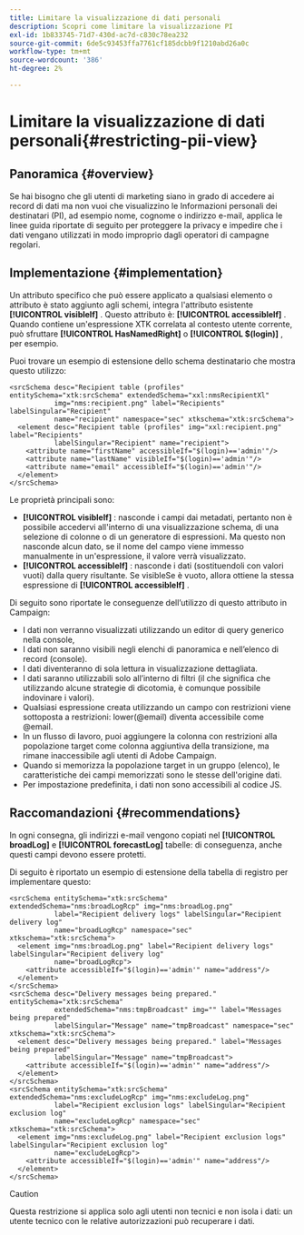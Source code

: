 ```yaml
---
title: Limitare la visualizzazione di dati personali
description: Scopri come limitare la visualizzazione PI
exl-id: 1b833745-71d7-430d-ac7d-c830c78ea232
source-git-commit: 6de5c93453ffa7761cf185dcbb9f1210abd26a0c
workflow-type: tm+mt
source-wordcount: '386'
ht-degree: 2%

---
```


# Limitare la visualizzazione di dati personali{#restricting-pii-view}

## Panoramica {#overview}

Se hai bisogno che gli utenti di marketing siano in grado di accedere ai record di dati ma non vuoi che visualizzino le Informazioni personali dei destinatari (PI), ad esempio nome, cognome o indirizzo e-mail, applica le linee guida riportate di seguito per proteggere la privacy e impedire che i dati vengano utilizzati in modo improprio dagli operatori di campagne regolari.

## Implementazione {#implementation}

Un attributo specifico che può essere applicato a qualsiasi elemento o attributo è stato aggiunto agli schemi, integra l&#39;attributo esistente **[!UICONTROL visibleIf]** . Questo attributo è: **[!UICONTROL accessibleIf]** . Quando contiene un&#39;espressione XTK correlata al contesto utente corrente, può sfruttare **[!UICONTROL HasNamedRight]** o **[!UICONTROL $(login)]** , per esempio.

Puoi trovare un esempio di estensione dello schema destinatario che mostra questo utilizzo:

```
<srcSchema desc="Recipient table (profiles" entitySchema="xtk:srcSchema" extendedSchema="xxl:nmsRecipientXl"
           img="nms:recipient.png" label="Recipients" labelSingular="Recipient"
           name="recipient" namespace="sec" xtkschema="xtk:srcSchema">
  <element desc="Recipient table (profiles" img="xxl:recipient.png" label="Recipients"
           labelSingular="Recipient" name="recipient">
    <attribute name="firstName" accessibleIf="$(login)=='admin'"/>
    <attribute name="lastName" visibleIf="$(login)=='admin'"/>
    <attribute name="email" accessibleIf="$(login)=='admin'"/>
  </element>
</srcSchema>
```

Le proprietà principali sono:

* **[!UICONTROL visibleIf]** : nasconde i campi dai metadati, pertanto non è possibile accedervi all&#39;interno di una visualizzazione schema, di una selezione di colonne o di un generatore di espressioni. Ma questo non nasconde alcun dato, se il nome del campo viene immesso manualmente in un&#39;espressione, il valore verrà visualizzato.
* **[!UICONTROL accessibleIf]** : nasconde i dati (sostituendoli con valori vuoti) dalla query risultante. Se visibleSe è vuoto, allora ottiene la stessa espressione di **[!UICONTROL accessibleIf]** .

Di seguito sono riportate le conseguenze dell’utilizzo di questo attributo in Campaign:

* I dati non verranno visualizzati utilizzando un editor di query generico nella console,
* I dati non saranno visibili negli elenchi di panoramica e nell’elenco di record (console).
* I dati diventeranno di sola lettura in visualizzazione dettagliata.
* I dati saranno utilizzabili solo all’interno di filtri (il che significa che utilizzando alcune strategie di dicotomia, è comunque possibile indovinare i valori).
* Qualsiasi espressione creata utilizzando un campo con restrizioni viene sottoposta a restrizioni: lower(@email) diventa accessibile come @email.
* In un flusso di lavoro, puoi aggiungere la colonna con restrizioni alla popolazione target come colonna aggiuntiva della transizione, ma rimane inaccessibile agli utenti di Adobe Campaign.
* Quando si memorizza la popolazione target in un gruppo (elenco), le caratteristiche dei campi memorizzati sono le stesse dell&#39;origine dati.
* Per impostazione predefinita, i dati non sono accessibili al codice JS.

## Raccomandazioni {#recommendations}

In ogni consegna, gli indirizzi e-mail vengono copiati nel **[!UICONTROL broadLog]** e **[!UICONTROL forecastLog]** tabelle: di conseguenza, anche questi campi devono essere protetti.

Di seguito è riportato un esempio di estensione della tabella di registro per implementare questo:

```
<srcSchema entitySchema="xtk:srcSchema" extendedSchema="nms:broadLogRcp" img="nms:broadLog.png"
           label="Recipient delivery logs" labelSingular="Recipient delivery log"
           name="broadLogRcp" namespace="sec" xtkschema="xtk:srcSchema">
  <element img="nms:broadLog.png" label="Recipient delivery logs" labelSingular="Recipient delivery log"
           name="broadLogRcp">
    <attribute accessibleIf="$(login)=='admin'" name="address"/>
  </element>
</srcSchema>
<srcSchema desc="Delivery messages being prepared." entitySchema="xtk:srcSchema"
           extendedSchema="nms:tmpBroadcast" img="" label="Messages being prepared"
           labelSingular="Message" name="tmpBroadcast" namespace="sec" xtkschema="xtk:srcSchema">
  <element desc="Delivery messages being prepared." label="Messages being prepared"
           labelSingular="Message" name="tmpBroadcast">
    <attribute accessibleIf="$(login)=='admin'" name="address"/>
  </element>
</srcSchema>
<srcSchema entitySchema="xtk:srcSchema" extendedSchema="nms:excludeLogRcp" img="nms:excludeLog.png"
           label="Recipient exclusion logs" labelSingular="Recipient exclusion log"
           name="excludeLogRcp" namespace="sec" xtkschema="xtk:srcSchema">
  <element img="nms:excludeLog.png" label="Recipient exclusion logs" labelSingular="Recipient exclusion log"
           name="excludeLogRcp">
    <attribute accessibleIf="$(login)=='admin'" name="address"/>
  </element>
</srcSchema>
```

>[!CAUTION]
>
>Questa restrizione si applica solo agli utenti non tecnici e non isola i dati: un utente tecnico con le relative autorizzazioni può recuperare i dati.
